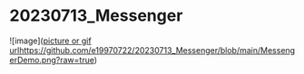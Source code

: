 # 20230713_Messenger
![image]([picture or gif url](https://github.com/e19970722/20230713_Messenger/blob/main/MessengerDemo.png?raw=true)https://github.com/e19970722/20230713_Messenger/blob/main/MessengerDemo.png?raw=true)

